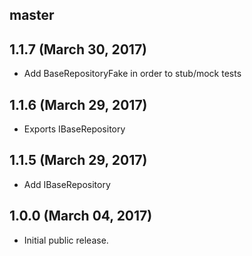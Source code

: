## master


## 1.1.7 (March 30, 2017)

* Add BaseRepositoryFake in order to stub/mock tests

## 1.1.6 (March 29, 2017)

* Exports IBaseRepository

## 1.1.5 (March 29, 2017)

* Add IBaseRepository

## 1.0.0 (March 04, 2017)

* Initial public release.
